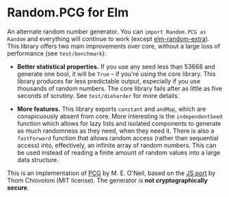 # Random.PCG for Elm

An alternate random number generator. You can `import Random.PCG as Random` and everything will continue to
work (except [elm-random-extra](http://package.elm-lang.org/packages/NoRedInk/elm-random-extra/latest/Random-Extra)).
This library offers two main improvements over core, without a large loss of performance (see `test/benchmark`):

* **Better statistical properties.** If you use any seed less than 53668 and generate one bool, it will be `True` – if
you're using the core library. This library produces far less predictable output, especially if you use thousands of
random numbers. The core library fails after as little as five seconds of scrutiny. See `test/dieharder` for more
details.

* **More features.** This library exports `constant` and `andMap`, which are conspicuously absent from core. More
interesting is the `independentSeed` function which allows for lazy lists and isolated components to generate as much
randomness as they need, when they need it. There is also a `fastForward` function that allows random access (rather
than sequential access) into, effectively, an infinite array of random numbers. This can be used instead of reading a
finite amount of random values into a large data structure.

This is an implementation of [PCG](http://www.pcg-random.org/) by M. E. O'Neil, based on the [JS
port](https://github.com/thomcc/pcg-random) by Thom Chiovoloni (MIT license). The generator is **not cryptographically
secure**.
